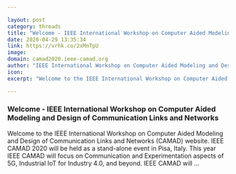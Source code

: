 ```yaml
---

layout: post
category: threads
title: "Welcome - IEEE International Workshop on Computer Aided Modeling and Design of Communication Links and Networks"
date: 2020-04-29 13:35:34
link: https://vrhk.co/2xMnTpU
image: 
domain: camad2020.ieee-camad.org
author: "IEEE International Workshop on Computer Aided Modeling and Design of Communication Links and Networks"
icon: 
excerpt: "Welcome to the IEEE International Workshop on Computer Aided Modeling and Design of Communication Links and Networks (CAMAD) website. IEEE CAMAD 2020 will be held as a stand-alone event in Pisa, Italy. This year IEEE CAMAD will focus on Communication and Experimentation aspects of 5G, Industrial IoT for Industry 4.0, and beyond. IEEE CAMAD will …"

---
```


### Welcome - IEEE International Workshop on Computer Aided Modeling and Design of Communication Links and Networks

Welcome to the IEEE International Workshop on Computer Aided Modeling and Design of Communication Links and Networks (CAMAD) website. IEEE CAMAD 2020 will be held as a stand-alone event in Pisa, Italy. This year IEEE CAMAD will focus on Communication and Experimentation aspects of 5G, Industrial IoT for Industry 4.0, and beyond. IEEE CAMAD will …